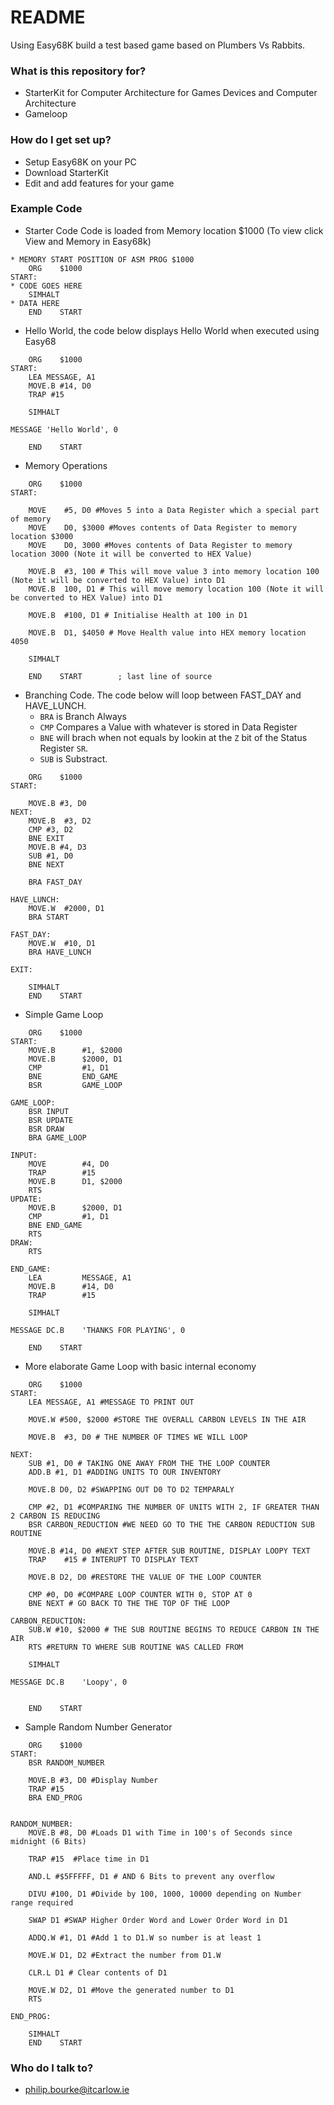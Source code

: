 # README #

Using Easy68K build a test based game based on Plumbers Vs Rabbits.

### What is this repository for? ###

* StarterKit for Computer Architecture for Games Devices and Computer Architecture
* Gameloop

### How do I get set up? ###

* Setup Easy68K on your PC
* Download StarterKit
* Edit and add features for your game

### Example Code

* Starter Code Code is loaded from Memory location $1000 (To view click View and Memory in Easy68k)
```
* MEMORY START POSITION OF ASM PROG $1000
    ORG    $1000
START:
* CODE GOES HERE
    SIMHALT
* DATA HERE
    END    START
```
* Hello World, the code below displays Hello World when executed using Easy68
```
    ORG    $1000
START:
    LEA MESSAGE, A1
    MOVE.B #14, D0
    TRAP #15

    SIMHALT

MESSAGE 'Hello World', 0

    END    START
```
* Memory Operations
```
    ORG    $1000
START:

    MOVE    #5, D0 #Moves 5 into a Data Register which a special part of memory
    MOVE    D0, $3000 #Moves contents of Data Register to memory location $3000
    MOVE    D0, 3000 #Moves contents of Data Register to memory location 3000 (Note it will be converted to HEX Value)
    
    MOVE.B  #3, 100 # This will move value 3 into memory location 100 (Note it will be converted to HEX Value) into D1
    MOVE.B  100, D1 # This will move memory location 100 (Note it will be converted to HEX Value) into D1
    
    MOVE.B  #100, D1 # Initialise Health at 100 in D1
    
    MOVE.B  D1, $4050 # Move Health value into HEX memory location 4050

    SIMHALT

    END    START        ; last line of source
```
* Branching Code. The code below will loop between FAST_DAY and HAVE_LUNCH. 
    * `BRA` is Branch Always
    * `CMP` Compares a Value with whatever is stored in Data Register
    * `BNE` will brach when not equals by lookin at the `Z` bit of the Status Register `SR`. 
    * `SUB` is Substract.
```
    ORG    $1000
START:

    MOVE.B #3, D0
NEXT:    
    MOVE.B  #3, D2
    CMP #3, D2
    BNE EXIT
    MOVE.B #4, D3
    SUB #1, D0
    BNE NEXT
    
    BRA FAST_DAY

HAVE_LUNCH:
    MOVE.W  #2000, D1
    BRA START

FAST_DAY:
    MOVE.W  #10, D1
    BRA HAVE_LUNCH
    
EXIT:

    SIMHALT 
    END    START  
```

* Simple Game Loop
```
    ORG    $1000
START:
    MOVE.B      #1, $2000
    MOVE.B      $2000, D1
    CMP         #1, D1
    BNE         END_GAME
    BSR         GAME_LOOP
    
GAME_LOOP:
    BSR INPUT
    BSR UPDATE
    BSR DRAW  
    BRA GAME_LOOP

INPUT:
    MOVE        #4, D0
    TRAP        #15
    MOVE.B      D1, $2000
    RTS
UPDATE:
    MOVE.B      $2000, D1
    CMP         #1, D1
    BNE END_GAME
    RTS
DRAW:
    RTS
    
END_GAME:
    LEA         MESSAGE, A1
    MOVE.B      #14, D0
    TRAP        #15

    SIMHALT

MESSAGE DC.B    'THANKS FOR PLAYING', 0

    END    START
```
* More elaborate Game Loop with basic internal economy
```
    ORG    $1000
START: 
    LEA MESSAGE, A1 #MESSAGE TO PRINT OUT
    
    MOVE.W #500, $2000 #STORE THE OVERALL CARBON LEVELS IN THE AIR

    MOVE.B  #3, D0 # THE NUMBER OF TIMES WE WILL LOOP
    
NEXT:
    SUB #1, D0 # TAKING ONE AWAY FROM THE THE LOOP COUNTER
    ADD.B #1, D1 #ADDING UNITS TO OUR INVENTORY
    
    MOVE.B D0, D2 #SWAPPING OUT D0 TO D2 TEMPARALY
    
    CMP #2, D1 #COMPARING THE NUMBER OF UNITS WITH 2, IF GREATER THAN 2 CARBON IS REDUCING
    BSR CARBON_REDUCTION #WE NEED GO TO THE THE CARBON REDUCTION SUB ROUTINE
    
    MOVE.B #14, D0 #NEXT STEP AFTER SUB ROUTINE, DISPLAY LOOPY TEXT
    TRAP    #15 # INTERUPT TO DISPLAY TEXT
    
    MOVE.B D2, D0 #RESTORE THE VALUE OF THE LOOP COUNTER
    
    CMP #0, D0 #COMPARE LOOP COUNTER WITH 0, STOP AT 0
    BNE NEXT # GO BACK TO THE THE TOP OF THE LOOP

CARBON_REDUCTION:
    SUB.W #10, $2000 # THE SUB ROUTINE BEGINS TO REDUCE CARBON IN THE AIR
    RTS #RETURN TO WHERE SUB ROUTINE WAS CALLED FROM

    SIMHALT  

MESSAGE DC.B    'Loopy', 0


    END    START
```

* Sample Random Number Generator
```
    ORG    $1000
START:    
    BSR RANDOM_NUMBER  
    
    MOVE.B #3, D0 #Display Number
    TRAP #15
    BRA END_PROG


RANDOM_NUMBER:     
    MOVE.B #8, D0 #Loads D1 with Time in 100's of Seconds since midnight (6 Bits)
    
    TRAP #15  #Place time in D1

    AND.L #$5FFFFF, D1 # AND 6 Bits to prevent any overflow
    
    DIVU #100, D1 #Divide by 100, 1000, 10000 depending on Number range required
    
    SWAP D1 #SWAP Higher Order Word and Lower Order Word in D1
    
    ADDQ.W #1, D1 #Add 1 to D1.W so number is at least 1
    
    MOVE.W D1, D2 #Extract the number from D1.W
    
    CLR.L D1 # Clear contents of D1

    MOVE.W D2, D1 #Move the generated number to D1
    RTS

END_PROG:
    
    SIMHALT            
    END    START
```
### Who do I talk to? ###

* philip.bourke@itcarlow.ie
